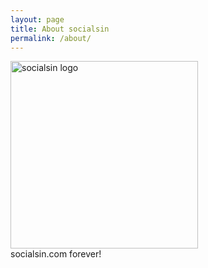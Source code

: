 ```yaml
---
layout: page
title: About socialsin
permalink: /about/
---
```

<img src="mschneider247.github.io/SocialSin.jpg" alt="socialsin logo" style="width:300px;height:300px;">
<br>
socialsin.com forever!


